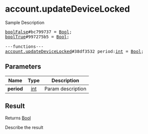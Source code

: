 # account.updateDeviceLocked

Sample Description

<pre>
<a href="../constructor/boolFalse">boolFalse</a>#bc799737 = <a href="../type/Bool.md">Bool</a>;
<a href="../constructor/boolTrue">boolTrue</a>#997275b5 = <a href="../type/Bool.md">Bool</a>;

---functions---
<a href="../method/account.updateDeviceLocked.md">account.updateDeviceLocked</a>#38df3532 period:<a href="../type/int.md">int</a> = <a href="../type/Bool.md">Bool</a>;
</pre>

## Parameters

| Name | Type | Description |
|------|:----:|-------------|
| **period** | <a href="../type/int.md">int</a> | Param description |

## Result

Returns <a href="../type/Bool.md">Bool</a>

Describe the result

